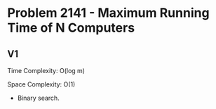 # Problem 2141 - Maximum Running Time of N Computers

## V1

Time Complexity: O(log m)

Space Complexity: O(1)

- Binary search.
